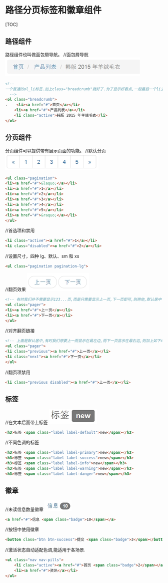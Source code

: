 # 路径分页标签和徽章组件
[TOC]

## 路径组件
路径组件也叫做面包屑导航。
//面包屑导航
![](./_image/2018-05-13-20-10-49.jpg)
```html
<!-- 
一个普通的ol_li标签.加上class="breadcrumb"就好了.为了显示好看点,一般最后一个li去掉超链接.改成active就可以了.
  -->
<ol class="breadcrumb">
.    <li><a href="#">首页</a></li>
    <li><a href="#">产品列表</a></li>
    <li class="active">韩版 2015 年羊绒毛衣</li>
</ol>
```

## 分页组件
分页组件可以提供带有展示页面的功能。
//默认分页
![](./_image/2018-05-13-20-12-19.jpg)
```html
<ul class="pagination">
<li><a href="#">&laquo;</a></li>
<li><a href="#">1</a></li>
<li><a href="#">2</a></li>
<li><a href="#">3</a></li>
<li><a href="#">4</a></li>
<li><a href="#">5</a></li>
<li><a href="#">&raquo;</a></li>
</ul>
```
//首选项和禁用
```html
<li class="active"><a href="#">1</a></li>
<li class="disabled"><a href="#">2</a></li>
```
//设置尺寸，四种 lg、默认、sm 和 xs
```html
<ul class="pagination pagination-lg">
```
//翻页效果
![](./_image/2018-05-13-20-19-49.jpg)
```html
<!-- 有时我们并不需要显示123...页,而是只需要显示上一页,下一页即可,则用他,默认居中 -->
<ul class="pager">
<li><a href="#">上一页</a></li>
<li><a href="#">下一页</a></li>
</ul>
```
//对齐翻页链接
```html
<!-- 上面是默认居中,有时我们想要上一而显示在最左边,而下一页显示在最右边,则加上如下class就行了. -->
<ul class="pager">
<li class="previous"><a href="#">上一页</a></li>
<li class="next"><a href="#">下一页</a></li>
</ul>
```
//翻页项禁用
```html
<li class="previous disabled"><a href="#">上一页</a></li>
```

## 标签
//在文本后面带上标签
![](./_image/2018-05-13-20-18-57.jpg)
```html
<h3>标签 <span class="label label-default">new</span></h3>
```
//不同色调的标签
```html
<h3>标签 <span class="label label-primary">new</span></h3>
<h3>标签 <span class="label label-success">new</span></h3>
<h3>标签 <span class="label label-info">new</span></h3>
<h3>标签 <span class="label label-warning">new</span></h3>
<h3>标签 <span class="label label-danger">new</span></h3>
```


## 徽章
//未读信息数量徽章
![](./_image/2018-05-13-20-23-45.jpg)
```html
<a href="#">信息 <span class="badge">10</span></a>
```
//按钮中使用徽章
```html
<button class="btn btn-success">提交 <span class="badge">3</span></button>
```
//激活状态自动适配色调,能适用于各场景.
```html
<ul class="nav nav-pills">
    <li class="active"><a href="#">首页 <span class="badge">2</span></a></li>
    <li><a href="#">资讯</a></li>
</ul>

```
